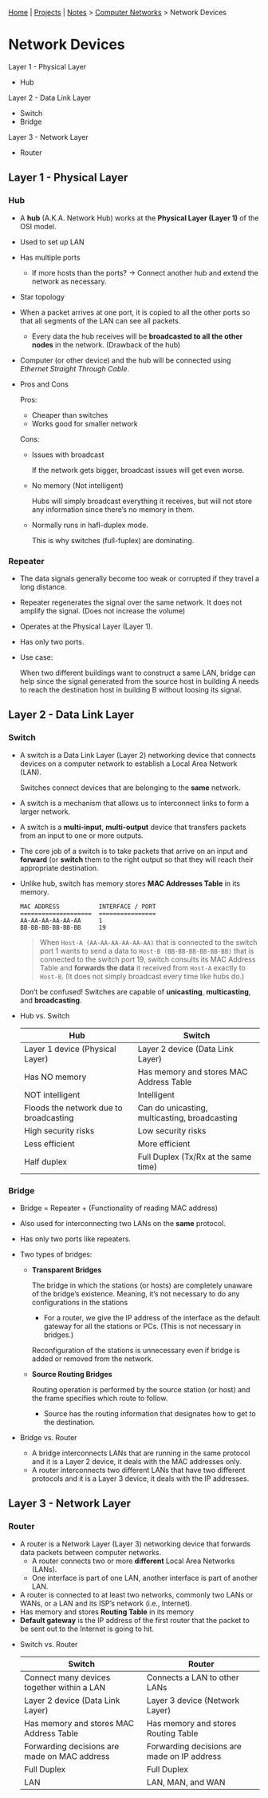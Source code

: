 [Home](../../) | [Projects](../../projects) | [Notes](../) > <a href="./">Computer Networks</a> > Network Devices

# Network Devices



Layer 1 - Physical Layer

* Hub

Layer 2 - Data Link Layer

* Switch
* Bridge

Layer 3 - Network Layer

* Router



## Layer 1 - Physical Layer

### Hub

- A **hub** (A.K.A. Network Hub) works at the **Physical Layer (Layer 1)** of the OSI model.
- Used to set up LAN
- Has multiple ports    
  - If more hosts than the ports? $\to$ Connect another hub and extend the network as necessary.

- Star topology
- When a packet arrives at one port, it is copied to all the other ports so that all segments of the LAN can see all packets.    
  - Every data the hub receives will be **broadcasted to all the other nodes** in the network. (Drawback of the hub)
- Computer (or other device) and the hub will be connected using *Ethernet Straight Through Cable*.

- Pros and Cons

  Pros:

  - Cheaper than switches
  - Works good for smaller network

  Cons:

  - Issues with broadcast            

    If the network gets bigger, broadcast issues will get even worse.

  - No memory (Not intelligent)            

    Hubs will simply broadcast everything it receives, but will not store any information since there’s no memory in them.

  - Normally runs in hafl-duplex mode.            

    This is why switches (full-fuplex) are dominating.

### Repeater

- The data signals generally become too weak or corrupted if they travel a long distance.

- Repeater regenerates the signal over the same network. It does not amplify the signal. (Does not increase the volume)

- Operates at the Physical Layer (Layer 1).

- Has only two ports.

- Use case:    

  When two different buildings want to construct a same LAN, bridge can help since the signal generated from the source host in building A needs to reach the destination host in building B without loosing its signal.



## Layer 2 - Data Link Layer

### Switch

- A switch is a Data Link Layer (Layer 2) networking device that connects devices on a computer network to establish a Local Area Network (LAN).    

  Switches connect devices that are belonging to the **same** network.

- A switch is a mechanism that allows us to interconnect links to form a larger network.

- A switch is a **multi-input**, **multi-output** device that transfers packets from an input to one or more outputs.

- The core job of a switch is to take packets that arrive on an input and **forward** (or **switch** them to the right output so that they will reach their appropriate destination.

- Unlike hub, switch has memory stores **MAC Addresses Table** in its memory.

  ```plain
  MAC ADDRESS           INTERFACE / PORT
  ====================  ================
  AA-AA-AA-AA-AA-AA     1
  BB-BB-BB-BB-BB-BB     19
  ```

  > When `Host-A (AA-AA-AA-AA-AA-AA)` that is connected to the switch port 1 wants  to send a data to `Host-B (BB-BB-BB-BB-BB-BB)` that is connected to the switch port 19, switch consults its MAC Address Table and **forwards the data** it received  from `Host-A` exactly to `Host-B`. (It does not simply broadcast every time like hubs do.)

  Don’t be confused! Switches are capable of **unicasting**, **multicasting**, and **broadcasting**.

* Hub vs. Switch

  | Hub                                    | Switch                                        |
  | -------------------------------------- | --------------------------------------------- |
  | Layer 1 device (Physical Layer)        | Layer 2 device (Data Link Layer)              |
  | Has NO memory                          | Has memory and stores MAC Address Table       |
  | NOT intelligent                        | Intelligent                                   |
  | Floods the network due to broadcasting | Can do unicasting, multicasting, broadcasting |
  | High security risks                    | Low security risks                            |
  | Less efficient                         | More efficient                                |
  | Half duplex                            | Full Duplex (Tx/Rx at the same time)          |

### Bridge

- Bridge = Repeater + (Functionality of reading MAC address)
- Also used for interconnecting two LANs on the **same** protocol.
- Has only two ports like repeaters.

- Two types of bridges:    

  * **Transparent Bridges**

    The bridge in which the stations (or hosts) are completely unaware of the bridge’s existence. Meaning, it’s not necessary to do any configurations in the stations            

    - For a router, we give the IP address of the interface as the default gateway for all the stations or PCs. (This is not necessary in bridges.)

    Reconfiguration of the stations is unnecessary even if bridge is added or removed from the network.

  * **Source Routing Bridges**

    Routing operation is performed by the source station (or host) and the frame  specifies which route to follow.

    - Source has the routing information that designates how to get to the destination.

- Bridge vs. Router 

  - A bridge interconnects LANs that are running in the same protocol and it is a Layer 2 device, it deals with the MAC addresses only.
  - A router interconnects two different LANs that have two different protocols and it is a Layer 3 device, it deals with the IP addresses.



## Layer 3 - Network Layer

### Router

- A router is a Network Layer (Layer 3) networking device that forwards data packets between computer networks.
  - A router connects two or more **different** Local Area Networks (LANs).
  - One interface is part of one LAN, another interface is part of another LAN.
- A router is connected to at least two networks, commonly two LANs or WANs, or a LAN and its ISP’s network (i.e., Internet).
- Has memory and stores **Routing Table** in its memory
- **Default gateway** is the IP address of the first router that the packet to be sent out to the Internet is going to hit.

* Switch vs. Router

  | Switch                                       | Router                                      |
  | -------------------------------------------- | ------------------------------------------- |
  | Connect many devices together within a LAN   | Connects a LAN to other LANs                |
  | Layer 2 device (Data Link Layer)             | Layer 3 device (Network Layer)              |
  | Has memory and stores MAC Address Table      | Has memory and stores Routing Table         |
  | Forwarding decisions are made on MAC address | Forwarding decisions are made on IP address |
  | Full Duplex                                  | Full Duplex                                 |
  | LAN                                          | LAN, MAN, and WAN                           |
